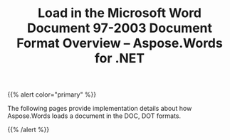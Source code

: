 ﻿---
title: Load in the Microsoft Word Document 97-2003 Document Format Overview – Aspose.Words for .NET
articleTitle: Load in the Microsoft Word Document 97-2003 Document Format Overview
linktitle: Load in the Microsoft Word Document 97-2003 Document Format Overview
description: "Aspose.Words for .NET allows you to work with various features supported on DOC – Word 97-2003 format import."
type: docs
weight: 70
url: /net/load-in-the-microsoft-word-document-97-2003-document-format-overview/
---

{{% alert color="primary" %}} 

The following pages provide implementation details about how Aspose.Words loads a document in the DOC, DOT formats.

{{% /alert %}}
